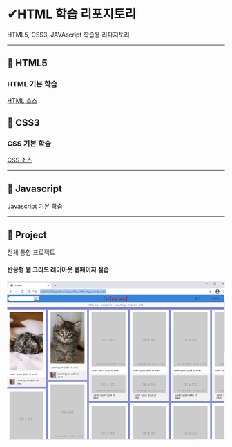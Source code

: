 # ✔HTML 학습 리포지토리
HTML5, CSS3, JAVAscript 학습용 리파지토리
___ 

## 🔸 HTML5 


### HTML 기본 학습
[HTML 소스](https://github.com/JaehyeonHeo/StudyHTML/tree/main/01_HTML)

## 🔸 CSS3 
### CSS 기본 학습
[CSS 소스](https://github.com/JaehyeonHeo/StudyHTML/tree/main/02_CSS)

___
## 🔸 Javascript
Javascript 기본 학습 

___
## 🔸 Project
전체 통합 프로젝트 
#### 반응형 웹 그리드 레이아웃 웹페이지 실습
![웹 메인](https://github.com/JaehyeonHeo/StudyHTML/blob/2bec42473423defc236c9d9228887f8c176c2fee/ref_images/homepage.png "매인 화면")



